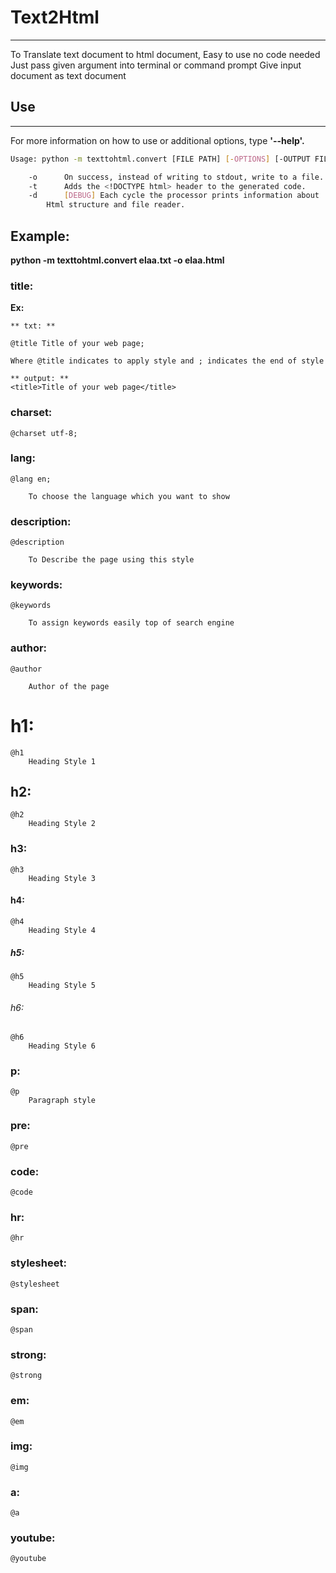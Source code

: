 # Text2Html
------------
To Translate text document to html document, Easy to use no code needed
Just pass given argument into terminal or command prompt
Give input document as text document

## Use
--------

For more information on how to use or additional options, type **'--help'.**

```sh
Usage: python -m texttohtml.convert [FILE PATH] [-OPTIONS] [-OUTPUT FILE PATH]

    -o		On success, instead of writing to stdout, write to a file.
    -t		Adds the <!DOCTYPE html> header to the generated code.
    -d		[DEBUG] Each cycle the processor prints information about
		Html structure and file reader.

```
## Example:

**python -m texttohtml.convert elaa.txt -o elaa.html**

### title:

  **Ex:**
  
	** txt: **
	
	@title Title of your web page;
	
	Where @title indicates to apply style and ; indicates the end of style
	
	** output: **
	<title>Title of your web page</title>

### charset:

	@charset utf-8;
	
### lang:

	@lang en;

		To choose the language which you want to show
	
### description:

	@description

		To Describe the page using this style
	
### keywords:

	@keywords 

		To assign keywords easily top of search engine
	
### author:

	@author

		Author of the page
	
# h1:
	
	@h1 
		Heading Style 1
		
## h2:

	@h2 
		Heading Style 2
			
### h3:

	@h3 
		Heading Style 3
	
#### h4:

	@h4 
		Heading Style 4
	
##### h5:

	@h5 
		Heading Style 5
	
###### h6:

	@h6 
		Heading Style 6
	
### p:

	@p
		Paragraph style
	
### pre:
	@pre
	
### code:
	@code
	
### hr:
	@hr
	
### stylesheet:
	@stylesheet
	
### span:
	@span
	
### strong:
	@strong
### em:
	@em
	
### img:
	@img
	
### a:
	@a
	
### youtube:
	@youtube
	
